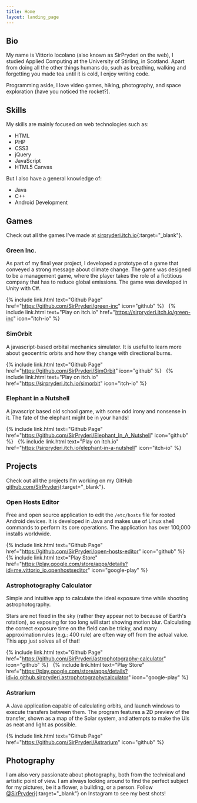 ```yaml
---
title: Home
layout: landing_page
---
```


## Bio

My name is Vittorio Iocolano (also known as SirPryderi on the web), I studied
Applied Computing at the University of Stirling, in Scotland. Apart from doing
all the other things humans do, such as breathing, walking and forgetting you
made tea until it is cold, I enjoy writing code.

Programming aside, I love video games, hiking, photography, and space
exploration <span class="hide-sm">(have you noticed the rocket?)</span>.

## Skills

My skills are mainly focused on web technologies such as:

- HTML
- PHP
- CSS3
- jQuery
- JavaScript
- HTML5 Canvas

But I also have a general knowledge of:

- Java
- C++
- Android Development

## Games

Check out all the games I've made at [sirpryderi.itch.io](https://sirpryderi.itch.io/){:target="\_blank"}.

### Green Inc.

As part of my final year project, I developed a prototype of a game that
conveyed a strong message about climate change. The game was designed to
be a management game, where the player takes the role of a fictitious
company that has to reduce global emissions. The game was developed in
Unity with C#.

{% include link.html text="Github Page" href="https://github.com/SirPryderi/green-inc" icon="github" %}
&nbsp;
{% include link.html text="Play on itch.io" href="https://sirpryderi.itch.io/green-inc" icon="itch-io" %}

### SimOrbit

A javascript-based orbital mechanics simulator. It is useful to learn more
about geocentric orbits and how they change with directional burns.

{% include link.html text="Github Page" href="https://github.com/SirPryderi/SimOrbit" icon="github" %}
&nbsp;
{% include link.html text="Play on itch.io" href="https://sirpryderi.itch.io/simorbit" icon="itch-io" %}

### Elephant in a Nutshell

A javascript based old school game, with some odd irony and nonsense in
it. The fate of the elephant might be in your hands!

{% include link.html text="Github Page" href="https://github.com/SirPryderi/Elephant_In_A_Nutshell" icon="github" %}
&nbsp;
{% include link.html text="Play on itch.io" href="https://sirpryderi.itch.io/elephant-in-a-nutshell" icon="itch-io" %}

## Projects

Check out all the projects I'm working on my GitHub [github.com/SirPryderi](https://github.com/SirPryderi/){:target="\_blank"}.

### Open Hosts Editor

Free and open source application to edit the `/etc/hosts` file
for rooted Android devices. It is developed in Java and makes use of Linux
shell commands to perform its core operations. The application has over
100,000 installs worldwide.

{% include link.html text="Github Page" href="https://github.com/SirPryderi/open-hosts-editor" icon="github" %}
&nbsp;
{% include link.html text="Play Store" href="https://play.google.com/store/apps/details?id=me.vittorio_io.openhostseditor" icon="google-play" %}

### Astrophotography Calculator

Simple and intuitive app to calculate the ideal exposure time while shooting astrophotography.

Stars are not fixed in the sky (rather they appear not to because of Earth's rotation), so exposing for too long will start showing motion blur. Calculating the correct exposure time on the field can be tricky, and many approximation rules (e.g.: 400 rule) are often way off from the actual value. This app just solves all of that!

{% include link.html text="Github Page" href="https://github.com/SirPryderi/astrophotography-calculator" icon="github" %}
&nbsp;
{% include link.html text="Play Store" href="https://play.google.com/store/apps/details?id=io.github.sirpryderi.astrophotographycalculator" icon="google-play" %}

### Astrarium

A Java application capable of calculating orbits, and launch windows to
execute transfers between them. The program features a 2D preview of the
transfer, shown as a map of the Solar system, and attempts to make the UIs
as neat and light as possible.

{% include link.html text="Github Page" href="https://github.com/SirPryderi/Astrarium" icon="github" %}

## Photography

I am also very passionate about photography, both from the technical and
artistic point of view. I am always looking around to find the perfect subject
for my pictures, be it a flower, a building, or a person. Follow
[@SirPryderi](https://www.instagram.com/sirpryderi/){:target="\_blank"}
on Instagram to see my best shots!

<div class="clearfix" id="instagram-feed"></div>
